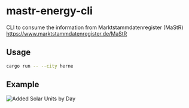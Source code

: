 # mastr-energy-cli
CLI to consume the information from Marktstammdatenregister (MaStR) https://www.marktstammdatenregister.de/MaStR

## Usage
```sh
cargo run -- --city herne
```

## Example
![Added Solar Units by Day](https://raw.githubusercontent.com/norman27/mastr-energy-cli/main/doc/mastr-solar-analyzer.png)